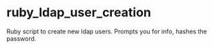 ruby_ldap_user_creation
=======================

Ruby script to create new ldap users. Prompts you for info, hashes the password.
